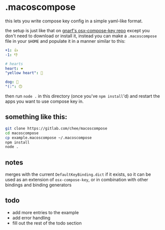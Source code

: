 # .macoscompose

this lets you write compose key config in a simple yaml-like format.

the setup is just like that on
[gnarf's osx-compose-key repo](https://github.com/gnarf/osx-compose-key) except
you don't need to download or install it, instead you can make a `.macoscompose`
file in your `$HOME` and populate it in a manner similar to this:

```yaml
+1: 👍
-1: 👎

# hearts
heart: ❤
"yellow heart": 💛

dog: 🐶
"(:": 🙃
```

then run `node .` in this directory (once you've `npm install`'d) and restart
the apps you want to use compose key in.

## something like this:

```sh
git clone https://gitlab.com/chee/macoscompose
cd macoscompose
cp example.macoscompose ~/.macoscompose
npm install
node .
```

## notes

merges with the current `DefaultKeyBinding.dict` if it exists, so it can be used
as an extension of `osx-compose-key`, or in combination with other bindings and
binding generators

## todo

* add more entries to the example
* add error handling
* fill out the rest of the todo section
